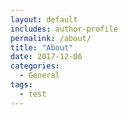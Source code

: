 ```yaml
---
layout: default
includes: author-profile
permalink: /about/
title: "About"
date: 2017-12-06
categories:
  - General
tags:
  - test
---
```

